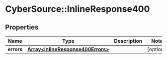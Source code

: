 # CyberSource::InlineResponse400

## Properties
Name | Type | Description | Notes
------------ | ------------- | ------------- | -------------
**errors** | [**Array&lt;InlineResponse400Errors&gt;**](InlineResponse400Errors.md) |  | [optional] 


